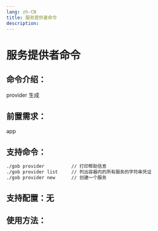 ```yaml
---
lang: zh-CN
title: 服务提供者命令
description:
---
```

# 服务提供者命令

## 命令介绍：
provider 生成
## 前置需求：
app
## 支持命令：
```sh
./gob provider  		// 打印帮助信息
./gob provider list  	// 列出容器内的所有服务的字符串凭证
./gob provider new  	// 创建一个服务
```
## 支持配置：无

## 使用方法：


